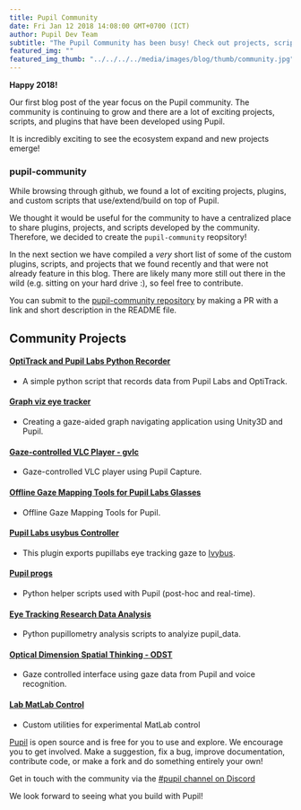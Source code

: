 ```yaml
--- 
title: Pupil Community
date: Fri Jan 12 2018 14:08:00 GMT+0700 (ICT) 
author: Pupil Dev Team 
subtitle: "The Pupil Community has been busy! Check out projects, scripts, and plugins developed by the community..."
featured_img: ""
featured_img_thumb: "../../../../media/images/blog/thumb/community.jpg"
---
```


**Happy 2018!**

Our first blog post of the year focus on the Pupil community. The community is continuing to grow and there are a lot of exciting projects, scripts, and plugins that have been developed using Pupil.

It is incredibly exciting to see the ecosystem expand and new projects emerge!

### pupil-community

While browsing through github, we found a lot of exciting projects, plugins, and custom scripts that use/extend/build on top of Pupil. 

We thought it would be useful for the community to have a centralized place to share plugins, projects, and scripts developed by the community. Therefore, we decided to create the `pupil-community` reopsitory! 

In the next section we have compiled a _very_ short list of some of the custom plugins, scripts, and projects that we found recently and that were not already feature in this blog. There are likely many more still out there in the wild (e.g. sitting on your hard drive :), so feel free to contribute.

You can submit to the [pupil-community repository](https://github.com/pupil-labs/pupil-community) by making a PR with a link and short description in the README file.

<h2 class="u-padTop--1">Community Projects</h2>

#### [OptiTrack and Pupil Labs Python Recorder](https://github.com/mdfeist/OptiTrack-and-Pupil-Labs-Python-Recorder)

- A simple python script that records data from Pupil Labs and OptiTrack.

#### [Graph viz eye tracker](https://github.com/Saftophobia/graph-viz-eye-tracker)

- Creating a gaze-aided graph navigating application using Unity3D and Pupil.

#### [Gaze-controlled VLC Player - gvlc](https://github.com/MPIK-COMMS/gcvlc)

- Gaze-controlled VLC player using Pupil Capture.

#### [Offline Gaze Mapping Tools for Pupil Labs Glasses](https://github.com/jeffmacinnes/pl_gazeMapping_offline)

- Offline Gaze Mapping Tools for Pupil.

#### [Pupil Labs usybus Controller](https://github.com/Lahorde/pupil-labs-usybus-controller)

- This plugin exports pupillabs eye tracking gaze to [Ivybus](http://www.eei.cena.fr/products/ivy/).

#### [Pupil progs](https://github.com/SGBon/pupil-progs)

- Python helper scripts used with Pupil (post-hoc and real-time).

#### [Eye Tracking Research Data Analysis ](https://github.com/qalhata/Eye_Tracking_Research_Data_Analysis)

- Python pupillometry analysis scripts to analyize pupil_data. 

#### [Optical Dimension Spatial Thinking - ODST](https://github.com/Ruzzy77/ODST)

- Gaze controlled interface using gaze data from Pupil and voice recognition.

#### [Lab MatLab Control](https://github.com/TheGoldLab/Lab-Matlab-Control/tree/62d56585ef2fda3c17045dfcdc69e159eb317a38)

- Custom utilities for experimental MatLab control


[Pupil](https://github.com/pupil-labs/pupil) is open source and is free for you to use and explore. We encourage you to get involved. Make a suggestion, fix a bug, improve documentation, contribute code, or make a fork and do something entirely your own!

Get in touch with the community via the [#pupil channel on Discord](https://pupil-labs.com/chat)

We look forward to seeing what you build with Pupil!
